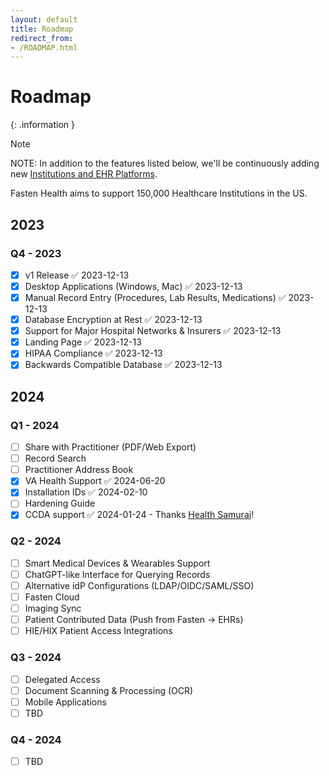```yaml
---
layout: default
title: Roadmap
redirect_from:
- /ROADMAP.html
---
```


# Roadmap

{: .information }
> [!NOTE]  
> NOTE: In addition to the features listed below, we'll be continuously adding new [Institutions and EHR Platforms](https://github.com/fastenhealth/fasten-sources/blob/main/PLATFORM_LIST.md). 
> 
> Fasten Health aims to support 150,000 Healthcare Institutions in the US.

## 2023
### Q4 - 2023

- [x] v1 Release ✅ 2023-12-13
- [x] Desktop Applications (Windows, Mac) ✅ 2023-12-13
- [x] Manual Record Entry (Procedures, Lab Results, Medications) ✅ 2023-12-13
- [x] Database Encryption at Rest ✅ 2023-12-13
- [x] Support for Major Hospital Networks & Insurers ✅ 2023-12-13
- [x] Landing Page ✅ 2023-12-13
- [x] HIPAA Compliance ✅ 2023-12-13
- [x] Backwards Compatible Database ✅ 2023-12-13

## 2024

### Q1 - 2024

- [ ] Share with Practitioner (PDF/Web Export)
- [ ] Record Search
- [ ] Practitioner Address Book
- [x] VA Health Support ✅ 2024-06-20
- [x] Installation IDs ✅ 2024-02-10
- [ ] Hardening Guide
- [x] CCDA support ✅ 2024-01-24 - Thanks [Health Samurai](https://www.health-samurai.io/)!

### Q2 - 2024

- [ ] Smart Medical Devices & Wearables Support
- [ ] ChatGPT-like Interface for Querying Records
- [ ] Alternative idP Configurations (LDAP/OIDC/SAML/SSO)
- [ ] Fasten Cloud
- [ ] Imaging Sync
- [ ] Patient Contributed Data (Push from Fasten -> EHRs)
- [ ] HIE/HIX Patient Access Integrations

### Q3 - 2024

- [ ] Delegated Access
- [ ] Document Scanning & Processing (OCR)
- [ ] Mobile Applications
- [ ] TBD
### Q4 - 2024

- [ ] TBD
